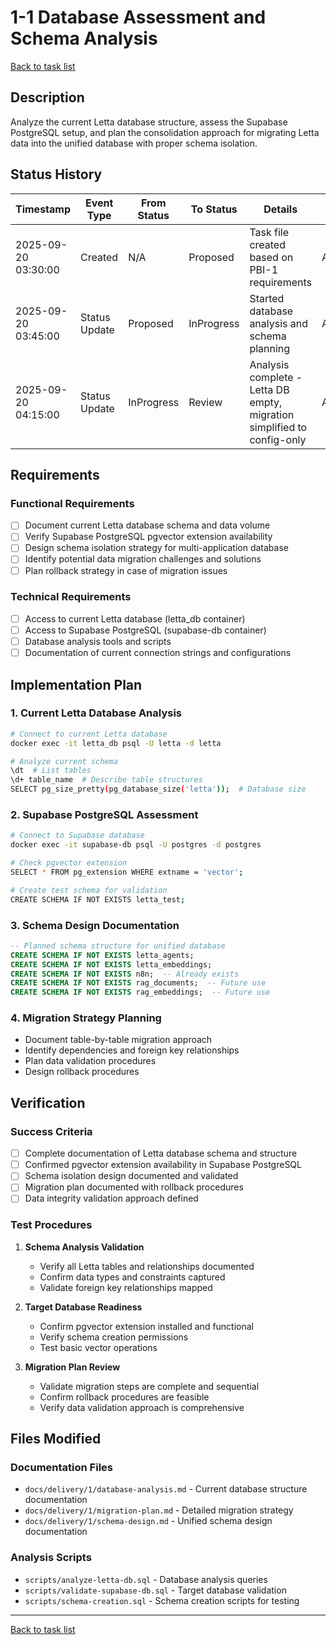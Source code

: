 # 1-1 Database Assessment and Schema Analysis

[Back to task list](./tasks.md)

## Description

Analyze the current Letta database structure, assess the Supabase PostgreSQL setup, and plan the consolidation approach for migrating Letta data into the unified database with proper schema isolation.

## Status History

| Timestamp | Event Type | From Status | To Status | Details | User |
|-----------|------------|-------------|-----------|---------|------|
| 2025-09-20 03:30:00 | Created | N/A | Proposed | Task file created based on PBI-1 requirements | AI_Agent |
| 2025-09-20 03:45:00 | Status Update | Proposed | InProgress | Started database analysis and schema planning | AI_Agent |
| 2025-09-20 04:15:00 | Status Update | InProgress | Review | Analysis complete - Letta DB empty, migration simplified to config-only | AI_Agent |

## Requirements

### Functional Requirements
- [ ] Document current Letta database schema and data volume
- [ ] Verify Supabase PostgreSQL pgvector extension availability
- [ ] Design schema isolation strategy for multi-application database
- [ ] Identify potential data migration challenges and solutions
- [ ] Plan rollback strategy in case of migration issues

### Technical Requirements
- [ ] Access to current Letta database (letta_db container)
- [ ] Access to Supabase PostgreSQL (supabase-db container) 
- [ ] Database analysis tools and scripts
- [ ] Documentation of current connection strings and configurations

## Implementation Plan

### 1. Current Letta Database Analysis
```bash
# Connect to current Letta database
docker exec -it letta_db psql -U letta -d letta

# Analyze current schema
\dt  # List tables
\d+ table_name  # Describe table structures
SELECT pg_size_pretty(pg_database_size('letta'));  # Database size
```

### 2. Supabase PostgreSQL Assessment
```bash
# Connect to Supabase database
docker exec -it supabase-db psql -U postgres -d postgres

# Check pgvector extension
SELECT * FROM pg_extension WHERE extname = 'vector';

# Create test schema for validation
CREATE SCHEMA IF NOT EXISTS letta_test;
```

### 3. Schema Design Documentation
```sql
-- Planned schema structure for unified database
CREATE SCHEMA IF NOT EXISTS letta_agents;
CREATE SCHEMA IF NOT EXISTS letta_embeddings;
CREATE SCHEMA IF NOT EXISTS n8n;  -- Already exists
CREATE SCHEMA IF NOT EXISTS rag_documents;  -- Future use
CREATE SCHEMA IF NOT EXISTS rag_embeddings;  -- Future use
```

### 4. Migration Strategy Planning
- Document table-by-table migration approach
- Identify dependencies and foreign key relationships
- Plan data validation procedures
- Design rollback procedures

## Verification

### Success Criteria
- [ ] Complete documentation of Letta database schema and structure
- [ ] Confirmed pgvector extension availability in Supabase PostgreSQL
- [ ] Schema isolation design documented and validated
- [ ] Migration plan documented with rollback procedures
- [ ] Data integrity validation approach defined

### Test Procedures
1. **Schema Analysis Validation**
   - Verify all Letta tables and relationships documented
   - Confirm data types and constraints captured
   - Validate foreign key relationships mapped

2. **Target Database Readiness**
   - Confirm pgvector extension installed and functional
   - Verify schema creation permissions
   - Test basic vector operations

3. **Migration Plan Review**
   - Validate migration steps are complete and sequential
   - Confirm rollback procedures are feasible
   - Verify data validation approach is comprehensive

## Files Modified

### Documentation Files
- `docs/delivery/1/database-analysis.md` - Current database structure documentation
- `docs/delivery/1/migration-plan.md` - Detailed migration strategy
- `docs/delivery/1/schema-design.md` - Unified schema design documentation

### Analysis Scripts
- `scripts/analyze-letta-db.sql` - Database analysis queries
- `scripts/validate-supabase-db.sql` - Target database validation
- `scripts/schema-creation.sql` - Schema creation scripts for testing

---

[Back to task list](./tasks.md)
